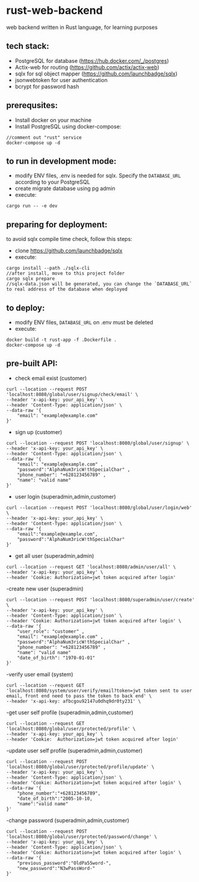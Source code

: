 # rust-web-backend
web backend written in Rust language, for learning purposes

## tech stack:
- PostgreSQL for database (https://hub.docker.com/_/postgres)
- Actix-web for routing (https://github.com/actix/actix-web)
- sqlx for sql object mapper (https://github.com/launchbadge/sqlx)
- jsonwebtoken for user authentication
- bcrypt for password hash

## prerequsites:
- Install docker on your machine
- Install PostgreSQL using docker-compose:
```
//comment out "rust" service
docker-compose up -d
```

## to run in development mode:
- modify ENV files, .env is needed for sqlx. Specify the `DATABASE_URL` according to your PostgreSQL
- create migrate database using pg admin
- execute:
```
cargo run -- -e dev
```

## preparing for deployment:
to avoid sqlx compile time check, follow this steps:
- clone https://github.com/launchbadge/sqlx
- execute:
```
cargo install --path ./sqlx-cli
//after install, move to this project folder
cargo sqlx prepare
//sqlx-data.json will be generated, you can change the `DATABASE_URL` to real address of the database when deployed
```

## to deploy:
- modify ENV files, `DATABASE_URL` on .env must be deleted 
- execute:
```
docker build -t rust-app -f .Dockerfile .
docker-compose up -d
```

## pre-built API:
- check email exist (customer)
```
curl --location --request POST 'localhost:8080/global/user/signup/check/email' \
--header 'x-api-key: your_api_key' \
--header 'Content-Type: application/json' \
--data-raw '{
    "email": "example@example.com"
}'
```

- sign up (customer)
```
curl --location --request POST 'localhost:8080/global/user/signup' \
--header 'x-api-key: your_api_key' \
--header 'Content-Type: application/json' \
--data-raw '{
    "email": "example@example.com" ,
    "password":"AlphaNum3ricW!thSpecialChar" ,
    "phone_number": "+628123456789" ,
    "name": "valid name"
}'
```

- user login (superadmin,admin,customer)
```
curl --location --request POST 'localhost:8080/global/user/login/web' \
--header 'x-api-key: your_api_key' \
--header 'Content-Type: application/json' \
--data-raw '{
    "email":"example@example.com",
    "password":"AlphaNum3ricW!thSpecialChar"
}'
```

- get all user (superadmin,admin)
```
curl --location --request GET 'localhost:8080/admin/user/all' \
--header 'x-api-key: your_api_key' \
--header 'Cookie: Authorization=jwt token acquired after login'
```

-create new user (superadmin)
```
curl --location --request POST 'localhost:8080/superadmin/user/create' \
--header 'x-api-key: your_api_key' \
--header 'Content-Type: application/json' \
--header 'Cookie: Authorization=jwt token acquired after login' \
--data-raw '{
    "user_role": "customer" ,
    "email": "example@example.com" ,
    "password":"AlphaNum3ricW!thSpecialChar" ,
    "phone_number": "+628123456789" ,
    "name": "valid name"
    "date_of_birth": "1970-01-01"
}'
```

-verify user email (system)
```
curl --location --request GET 'localhost:8080/system/user/verify/email?token=jwt token sent to user email, front end need to pass the token to back end' \
--header 'x-api-key: afbcgou92147u0dhq9dr0ty231' \
```

-get user self profile (superadmin,admin,customer)
```
curl --location --request GET 'localhost:8080/global/user/protected/profile' \
--header 'x-api-key: your_api_key' \
--header 'Cookie:  Authorization=jwt token acquired after login'
```

-update user self profile (superadmin,admin,customer)
```
curl --location --request POST 'localhost:8080/global/user/protected/profile/update' \
--header 'x-api-key: your_api_key' \
--header 'Content-Type: application/json' \
--header 'Cookie: Authorization=jwt token acquired after login' \
--data-raw '{
    "phone_number":"+628123456789",
    "date_of_birth":"2005-10-10,
    "name":"valid name"
}'
```

-change password (superadmin,admin,customer)
```
curl --location --request POST 'localhost:8080/global/user/protected/password/change' \
--header 'x-api-key: your_api_key' \
--header 'Content-Type: application/json' \
--header 'Cookie: Authorization=jwt token acquired after login' \
--data-raw '{
    "previous_password":"OldPa55word-",
    "new_password":"N3wPassWord-"
}'
```